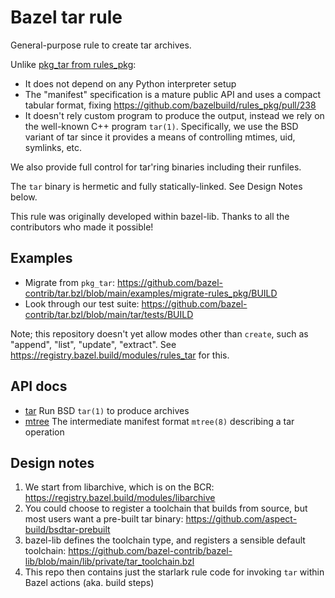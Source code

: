 # Bazel tar rule

General-purpose rule to create tar archives.

Unlike [pkg_tar from rules_pkg](https://github.com/bazelbuild/rules_pkg/blob/main/docs/latest.md#pkg_tar):

- It does not depend on any Python interpreter setup
- The "manifest" specification is a mature public API and uses a compact tabular format, fixing
  https://github.com/bazelbuild/rules_pkg/pull/238
- It doesn't rely custom program to produce the output, instead
  we rely on the well-known C++ program `tar(1)`.
  Specifically, we use the BSD variant of tar since it provides a means
  of controlling mtimes, uid, symlinks, etc.

We also provide full control for tar'ring binaries including their runfiles.

The `tar` binary is hermetic and fully statically-linked. See Design Notes below.

This rule was originally developed within bazel-lib.
Thanks to all the contributors who made it possible!

## Examples

- Migrate from `pkg_tar`: https://github.com/bazel-contrib/tar.bzl/blob/main/examples/migrate-rules_pkg/BUILD
- Look through our test suite: https://github.com/bazel-contrib/tar.bzl/blob/main/tar/tests/BUILD

Note; this repository doesn't yet allow modes other than `create`, such as "append", "list", "update", "extract".
See https://registry.bazel.build/modules/rules_tar for this.

## API docs

- [tar](https://registry.bazel.build/docs/tar.bzl#tar-tar-bzl) Run BSD `tar(1)` to produce archives
- [mtree](https://registry.bazel.build/docs/tar.bzl#tar-mtree-bzl) The intermediate manifest format `mtree(8)` describing a tar operation

## Design notes

1. We start from libarchive, which is on the BCR: https://registry.bazel.build/modules/libarchive
1. You could choose to register a toolchain that builds from source, but most users want a pre-built tar binary: https://github.com/aspect-build/bsdtar-prebuilt
1. bazel-lib defines the toolchain type, and registers a sensible default toolchain: https://github.com/bazel-contrib/bazel-lib/blob/main/lib/private/tar_toolchain.bzl
1. This repo then contains just the starlark rule code for invoking `tar` within Bazel actions (aka. build steps)
